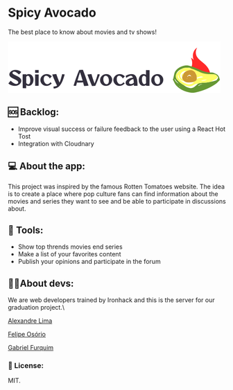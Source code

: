 # Spicy Avocado

The best place to know about movies and tv shows!

<img src="./src/assets/images/logos/horizontal.svg" alt="Spicy Avocado's Logo" />

## 🆘 Backlog:

- Improve visual success or failure feedback to the user using a React Hot Tost
- Integration with Cloudnary

## 💻 About the app:

This project was inspired by the famous Rotten Tomatoes website. The idea is to create a place where pop culture fans can find information about the movies and series they want to see and be able to participate in discussions about.

## 🔨 Tools:

- Show top thrends movies end series
- Make a list of your favorites content
- Publish your opinions and participate in the forum

## 👨‍💻About devs:

We are web developers trained by Ironhack and this is the server for our graduation project.\



[Alexandre Lima](https://www.linkedin.com/in/alexandreatlima/)

[Felipe Osório](https://www.linkedin.com/in/felipe-osorio/)

[Gabriel Furquim](https://www.linkedin.com/in/gabriel-furquim52/)

### 📄 License:

MIT.
